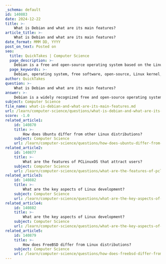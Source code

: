 ```yaml
---
_schema: default
id: 140883
date: 2024-12-22
title: >-
    What is Debian and what are its main features?
article_title: >-
    What is Debian and what are its main features?
date_format: MMM DD, YYYY
post_on_text: Posted on
seo:
  title: QuickTakes | Computer Science
  page_description: >-
    Debian is a free and open-source operating system based on the Linux kernel, known for its stability, security, and flexibility, with features like robust package management, extensive software repositories, and community-driven development.
  page_keywords: >-
    Debian, operating system, free software, open-source, Linux kernel, security, stability, package management, APT, software repository, community-driven, versatility, hardware architectures, long-term support
author: QuickTakes
question: >-
    What is Debian and what are its main features?
answer: >-
    Debian is a widely recognized free and open-source operating system (OS) that is built on the Linux kernel. It was established by Ian Murdock in August 1993 and is known for its stability, security, and flexibility. Debian is one of the oldest operating systems based on the Linux kernel and serves as the foundation for many other popular Linux distributions.\n\n### Main Features of Debian:\n\n1. **Free and Open Source**: Debian is committed to the principles of free software, ensuring that it is free for anyone to use, modify, and distribute. This commitment is a core aspect of its philosophy.\n\n2. **Stability and Security**: Debian is renowned for its robust architecture, making it a preferred choice for both server and desktop environments. The Debian Project emphasizes thorough testing and quality assurance, which contributes to its reputation for stability.\n\n3. **Package Management**: Debian utilizes the Advanced Package Tool (APT) for package management, which simplifies the installation, updating, and removal of software. It uses DEB packages for software distribution, allowing users to easily manage software on their systems.\n\n4. **Extensive Software Repository**: Debian includes a vast repository of software packages, providing users with a wide range of applications and tools to meet various computational needs.\n\n5. **Community-Driven Development**: The Debian Project is maintained and updated by a large community of volunteers who contribute their time and expertise. This collaborative approach fosters transparency and inclusivity in the development process.\n\n6. **Versatility**: Debian can be used on a variety of devices, including laptops, desktops, and servers, making it suitable for both personal and enterprise-level applications.\n\n7. **Multiple Architectures**: Debian supports multiple hardware architectures, which allows it to run on a wide range of devices, from older hardware to modern systems.\n\n8. **Long-Term Support**: Debian releases are periodically updated, and the project provides long-term support for its stable releases, ensuring that users have access to security updates and bug fixes over an extended period.\n\nOverall, Debian's combination of stability, security, and a strong community makes it a popular choice among users ranging from individual enthusiasts to large-scale server deployments.
subject: Computer Science
file_name: what-is-debian-and-what-are-its-main-features.md
url: /learn/computer-science/questions/what-is-debian-and-what-are-its-main-features
score: -1.0
related_article1:
    id: 140870
    title: >-
        How does Ubuntu differ from other Linux distributions?
    subject: Computer Science
    url: /learn/computer-science/questions/how-does-ubuntu-differ-from-other-linux-distributions
related_article2:
    id: 140877
    title: >-
        What are the features of PCLinuxOS that attract users?
    subject: Computer Science
    url: /learn/computer-science/questions/what-are-the-features-of-pclinuxos-that-attract-users
related_article3:
    id: 140882
    title: >-
        What are the key aspects of Linux development?
    subject: Computer Science
    url: /learn/computer-science/questions/what-are-the-key-aspects-of-linux-development
related_article4:
    id: 140882
    title: >-
        What are the key aspects of Linux development?
    subject: Computer Science
    url: /learn/computer-science/questions/what-are-the-key-aspects-of-linux-development
related_article5:
    id: 140879
    title: >-
        How does FreeBSD differ from Linux distributions?
    subject: Computer Science
    url: /learn/computer-science/questions/how-does-freebsd-differ-from-linux-distributions
---
```


&nbsp;